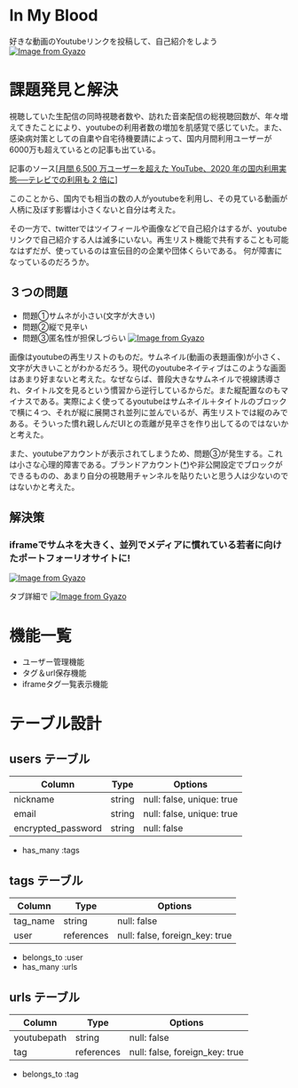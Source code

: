 # In My Blood
好きな動画のYoutubeリンクを投稿して、自己紹介をしよう
[![Image from Gyazo](https://i.gyazo.com/b38048e89ae16c34ca5b0c782aacf682.jpg)](https://gyazo.com/b38048e89ae16c34ca5b0c782aacf682)

# 課題発見と解決
視聴していた生配信の同時視聴者数や、訪れた音楽配信の総視聴回数が、年々増えてきたことにより、youtubeの利用者数の増加を肌感覚で感じていた。また、感染病対策としての自粛や自宅待機要請によって、国内月間利用ユーザーが6000万も超えているとの記事も出ている。

記事のソース[<a href="https://www.thinkwithgoogle.com/intl/ja-jp/marketing-strategies/video/youtube-recap2020-2/">月間 6,500 万ユーザーを超えた YouTube、2020 年の国内利用実態──テレビでの利用も 2 倍に</a>]

このことから、国内でも相当の数の人がyoutubeを利用し、その見ている動画が人柄に及ぼす影響は小さくないと自分は考えた。

その一方で、twitterではツイフィールや画像などで自己紹介はするが、youtubeリンクで自己紹介する人は滅多にいない。再生リスト機能で共有することも可能なはずだが、使っているのは宣伝目的の企業や団体くらいである。
何が障害になっているのだろうか。
## ３つの問題
 - 問題①サムネが小さい(文字が大きい)
 - 問題②縦で見辛い
 - 問題③匿名性が担保しづらい
[![Image from Gyazo](https://i.gyazo.com/5cad662e98802f746bba2ebfc3644d2e.png)](https://gyazo.com/5cad662e98802f746bba2ebfc3644d2e)


画像はyoutubeの再生リストのものだ。サムネイル(動画の表題画像)が小さく、文字が大きいことがわかるだろう。現代のyoutubeネイティブはこのような画面はあまり好まないと考えた。なぜならば、普段大きなサムネイルで視線誘導され、タイトル文を見るという慣習から逆行しているからだ。また縦配置なのもマイナスである。実際によく使ってるyoutubeはサムネイル＋タイトルのブロックで横に４つ、それが縦に展開され並列に並んでいるが、再生リストでは縦のみである。そういった慣れ親しんだUIとの乖離が見辛さを作り出してるのではないかと考えた。

また、youtubeアカウントが表示されてしまうため、問題③が発生する。これは小さな心理的障害である。ブランドアカウント(<a href="https://support.google.com/youtube/answer/2897336?hl=ja">*</a>)や非公開設定でブロックができるものの、あまり自分の視聴用チャンネルを貼りたいと思う人は少ないのではないかと考えた。

## 解決策
### iframeでサムネを大きく、並列でメディアに慣れている若者に向けたポートフォーリオサイトに!
[![Image from Gyazo](https://i.gyazo.com/fe9b7df8d422141188fa13dcb6feae2a.jpg)](https://gyazo.com/fe9b7df8d422141188fa13dcb6feae2a)



タブ詳細で
[![Image from Gyazo](https://i.gyazo.com/76b3d145c22c437d7de07cac0bf56c37.gif)](https://gyazo.com/76b3d145c22c437d7de07cac0bf56c37)

# 機能一覧
- ユーザー管理機能
- タグ＆url保存機能
- iframeタグ一覧表示機能


# テーブル設計

## users テーブル

| Column             | Type   | Options                   |
| ------------------ | ------ | ------------------------- |
| nickname           | string | null: false, unique: true |
| email              | string | null: false, unique: true |
| encrypted_password | string | null: false               |

- has_many :tags

## tags テーブル

| Column     | Type       | Options                        |
| ---------- | ---------- | ------------------------------ |
| tag_name   | string     | null: false                    |
| user       | references | null: false, foreign_key: true |

- belongs_to :user
- has_many :urls

## urls テーブル

| Column      | Type       | Options                        |
| ----------- | ---------- | ------------------------------ |
| youtubepath | string     | null: false                    |
| tag         | references | null: false, foreign_key: true |

- belongs_to :tag
